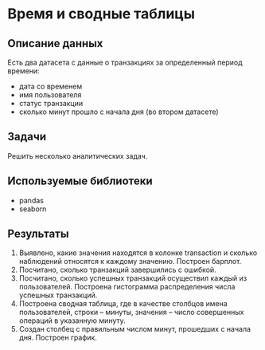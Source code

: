 # Время и сводные таблицы

## Описание данных

Есть два датасета с данные о транзакциях за определенный период времени:
- дата со временем
- имя пользователя
- статус транзакции
- сколько минут прошло с начала дня (во втором датасете)

## Задачи
Решить несколько аналитических задач.

## Используемые библиотеки
- pandas
- seaborn

## Результаты
1. Выявлено, какие значения находятся в колонке transaction и сколько наблюдений относятся к каждому значению. Построен барплот.
2. Посчитано, сколько транзакций завершились с ошибкой.
3. Посчитано, сколько успешных транзакций осуществил каждый из пользователей. Построена гистограмма распределения числа успешных транзакций.
4. Построена сводная таблица, где в качестве столбцов имена пользователей, строки – минуты, значения – число совершенных операций в указанную минуту.
5. Создан столбец с правильным числом минут, прошедших с начала дня. Построен график.